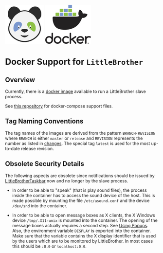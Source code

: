 ![LittleBrother-Logo](little_brother/static/icons/icon-baby-panda-128x128.png)
![LittleBrother-Logo](little_brother/static/icons/docker-logo-128x128.png)

# Docker Support for `LittleBrother`

## Overview

Currently, there is a [docker image](https://hub.docker.com/repository/docker/marcusrickert/little-brother-slave) 
available to run a LittleBrother slave process.

See [this repository](https://github.com/marcus67/docker-little-brother) for docker-compose support files. 
 

## Tag Naming Conventions

The tag names of the images are derived from the pattern `BRANCH-REVISION` where `BRANCH` is either `master` or
`release` and `REVISION` represents the number as listed in [changes](CHANGES.md). The special tag `latest` is used
for the most up-to-date release revision.

## Obsolete Security Details

The following aspects are obsolete since notifications should be issued by 
[LittleBrotherTaskbar](https://github.com/marcus67/little_brother_taskbar) now and no longer by the slave process.  

*   In order to be able to "speak" (that is play sound files), the process inside the container has to access the sound
device of the host. This is made possible by mounting the file `/etc/asound.conf` and the device `/dev/snd` 
into the container.

*   In order to be able to open message boxes as X clients, the X Windows device `/tmp/.X11-unix` is mounted into the 
container. The opening of the message boxes actually requires a second step. See [Using Popups](README.md#using-popups). 
Also, the environment variable `DISPLAY` is exported into the container. Make sure that the variable contains the 
X display identifier that is used by the users which are to be monitored by LittleBrother. In most cases this 
should be `:0.0` or `localhost:0.0`.

